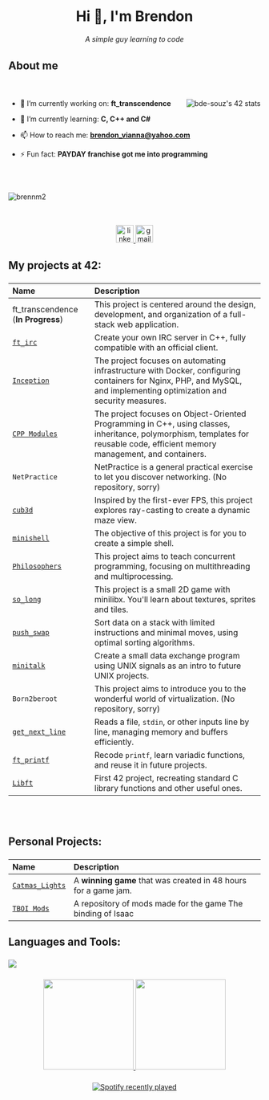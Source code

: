 <h1 align="center">Hi 👋, I'm Brendon</h1>
<h6 align="center">A simple guy learning to code</h6>

###

###

<h2 align="left">About me</h2>

###

<br>

<a href="https://github.com/oakoudad/badge42"><img align="right" src="https://badge.mediaplus.ma/starryblue/bde-souz?1337Badge=off&UM6P=off" alt="bde-souz's 42 stats" /></a>

- 🔭 I’m currently working on: **ft_transcendence**

- 🌱 I’m currently learning: **C, C++ and C#**  

- 📫 How to reach me: **brendon_vianna@yahoo.com**

- ⚡ Fun fact: **PAYDAY franchise got me into programming**

<br>
<br>
<p align="left"> <img src="https://komarev.com/ghpvc/?username=brennm2&label=Profile%20views&color=0e75b6&style=flat" alt="brennm2" /> </p>

<br>
<br>
<div align="center">
  <a href="https://www.linkedin.com/in/brendon-vianna/" target="_blank">
    <img src="https://img.shields.io/static/v1?message=LinkedIn&logo=linkedin&label=&color=0077B5&logoColor=white&labelColor=&style=for-the-badge" height="35" alt="linkedin logo"  />
  </a>
  <a href="mailto:brendon_marcello@yahoo.com" target="_blank">
    <img src="https://img.shields.io/static/v1?message=Email&label=&color=D14836&logoColor=white&labelColor=&style=for-the-badge" height="35" alt="gmail logo"  />
  </a>
</div>



###

<h2 align="left">My projects at 42:</h2>

###

| Name        | Description                                                                 |
|:-------------------------------------------------------|:-----------------------------------------------------------------------------|
| ft_transcendence (**In Progress**)   |  This project is centered around the design, development, and organization of a full-stack web application.               |
| [`ft_irc`](https://github.com/brennm2/ft_irc)    | Create your own IRC server in C++, fully compatible with an official client.              |
| [`Inception`](https://github.com/brennm2/inception)    | The project focuses on automating infrastructure with Docker, configuring containers for Nginx, PHP, and MySQL, and implementing optimization and security measures.             |
| [`CPP Modules` ](https://github.com/brennm2/CPPs)   | The project focuses on Object-Oriented Programming in C++, using classes, inheritance, polymorphism, templates for reusable code, efficient memory management, and containers.             |
| `NetPractice`    |  NetPractice is a general practical exercise to let you discover networking.  (No repository, sorry)             |
| [`cub3d`](https://github.com/brennm2/cub3d)    | Inspired by the first-ever FPS, this project explores ray-casting to create a dynamic maze view.             |
| [`minishell`](https://github.com/brennm2/minishell)    |  The objective of this project is for you to create a simple shell.              |
| [`Philosophers`](https://github.com/brennm2/philo)    |  This project aims to teach concurrent programming, focusing on multithreading and multiprocessing.              |
| [`so_long`](https://github.com/brennm2/so_long)    |  This project is a small 2D game with minilibx. You'll learn about textures, sprites and tiles.              |
| [`push_swap`](https://github.com/brennm2/push_swap)    | Sort data on a stack with limited instructions and minimal moves, using optimal sorting algorithms.             |
| [`minitalk`](https://github.com/brennm2/mini_talk)    | Create a small data exchange program using UNIX signals as an intro to future UNIX projects.             |
| `Born2beroot`    | This project aims to introduce you to the wonderful world of virtualization. (No repository, sorry)             |
| [`get_next_line`](https://github.com/brennm2/get_next_line)    | Reads a file, `stdin`, or other inputs line by line, managing memory and buffers efficiently.             |
| [`ft_printf`](https://github.com/brennm2/ft_printf)    | Recode `printf`, learn variadic functions, and reuse it in future projects.             |
| [`Libft`](https://github.com/brennm2/libft)    | First 42 project, recreating standard C library functions and other useful ones.             |

<br>
<br>

###

<h2 align="left">Personal Projects:</h2>

###

| Name        | Description                                                                 |
|:-------------------------------------------------------|:-----------------------------------------------------------------------------|
| [`Catmas_Lights`](https://github.com/brennm2/Catmas_Lights/tree/main)    | A **winning game** that was created in 48 hours for a game jam.             |
| [`TBOI Mods`](https://github.com/brennm2/Binding-of-Isaac-Mods)    | A repository of mods made for the game The binding of Isaac             |


###

<h2 align="left">Languages and Tools:</h2>

###

<div align="left">
  <img src="https://skillicons.dev/icons?i=c,cpp,cs,html,css,docker,linux,blender,godot,photoshop,linux,vscode"/>
</div>

###

<div align="center">
   <a href="https://github.com/brennm2">
  <img height="180em" img src="https://github-readme-stats.vercel.app/api?username=brennm2&theme=tokyonight&show_icons=true&hide_border=true&count_private=true"  />
  <img height="180em" img src="https://github-readme-stats.vercel.app/api/top-langs/?username=brennm2&theme=tokyonight&show_icons=true&hide_border=true&layout=compact"  />
   </a>
</div>

###


<div align="center">
  <a href="https://open.spotify.com/user/the_smokerbr">
    <img src="https://spotify-recently-played-readme.vercel.app/api?user=the_smokerbr" alt="Spotify recently played"  />
  </a>
</div>

###
